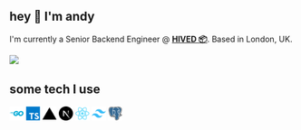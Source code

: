 <h2>hey 👋 I'm andy</h2>
<p>I'm currently a Senior Backend Engineer @ <strong><a href="https://hived.space">HIVED 📦</a></strong>. Based in London, UK.

<img src="https://img.shields.io/badge/%F0%9F%90%A0-SwiftPush-green?style=flat-square"></img>

<h2>some tech I use</h2>
<p align="left">
<img src="https://raw.githubusercontent.com/devicons/devicon/master/icons/go/go-original-wordmark.svg" width="25" height="25" />
<img src="https://raw.githubusercontent.com/devicons/devicon/master/icons/typescript/typescript-original.svg" width="25" height="25" />
<img src="https://raw.githubusercontent.com/devicons/devicon/master/icons/vercel/vercel-original.svg" width="25" height="25" />
<img src="https://raw.githubusercontent.com/devicons/devicon/master/icons/nextjs/nextjs-original.svg" width="25" height="25" />
<img src="https://raw.githubusercontent.com/devicons/devicon/master/icons/react/react-original.svg" width="25" height="25" />
<img src="https://raw.githubusercontent.com/devicons/devicon/master/icons/tailwindcss/tailwindcss-original.svg" width="25" height="25" />
<img src="https://raw.githubusercontent.com/devicons/devicon/master/icons/postgresql/postgresql-original.svg" width="25" height="25" />
</p>
